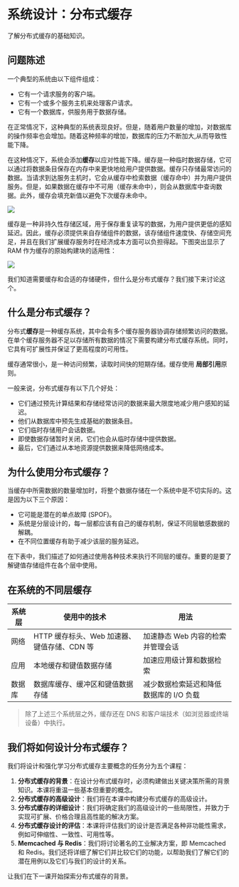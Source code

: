 # 系统设计：分布式缓存

了解分布式缓存的基础知识。

## 问题陈述

一个典型的系统由以下组件组成：

- 它有一个请求服务的客户端。
- 它有一个或多个服务主机来处理客户请求。 
- 它有一个数据库，供服务用于数据存储。

在正常情况下，这种典型的系统表现良好。但是，随着用户数量的增加，对数据库的操作频率也会增加。随着这种频率的增加，数据库的压力不断加大,从而导致性能下降。

在这种情况下，系统会添加**缓存**以应对性能下降。缓存是一种临时数据存储，它可以通过将数据条目保存在内存中来更快地给用户提供数据。缓存只存储最常访问的数据。当请求到达服务主机时，它会从缓存中检索数据（缓存命中）并为用户提供服务。但是，如果数据在缓存中不可用（缓存未命中），则会从数据库中查询数据。此外，缓存会填充新值以避免下次缓存未命中。

![](https://gitee.com/gaoxiang15125/pictureBed/raw/master/img/20230217114414.png)

缓存是一种非持久性存储区域，用于保存重复读写的数据，为用户提供更低的感知延迟。因此，缓存必须提供来自存储组件的数据，该存储组件速度快、存储空间充足，并且在我们扩展缓存服务时在经济成本方面可以负担得起。下图突出显示了 RAM 作为缓存的原始构建块的适用性：

![](https://gitee.com/gaoxiang15125/pictureBed/raw/master/img/20230217114503.png)

我们知道需要缓存和合适的存储硬件，但什么是分布式缓存？我们接下来讨论这个。

## 什么是分布式缓存？

分布式**缓存**是一种缓存系统，其中会有多个缓存服务器协调存储频繁访问的数据。在单个缓存服务器不足以存储所有数据的情况下需要构建分布式缓存系统。同时，它具有可扩展性并保证了更高程度的可用性。

缓存通常很小，是一种访问频繁，读取时间快的短期存储。缓存使用 **局部引用**原则。

一般来说，分布式缓存有以下几个好处：

- 它们通过预先计算结果和存储经常访问的数据来最大限度地减少用户感知的延迟。
- 他们从数据库中预先生成基础的数据条目。
- 它们临时存储用户会话数据。
- 即使数据存储暂时关闭，它们也会从临时存储中提供数据。
- 最后，它们通过从本地资源提供数据来降低网络成本。

## 为什么使用分布式缓存？

当缓存中所需数据的数量增加时，将整个数据存储在一个系统中是不切实际的。这是因为以下三个原因：

- 它可能是潜在的单点故障 (SPOF)。
- 系统是分层设计的，每一层都应该有自己的缓存机制，保证不同层敏感数据的解耦。
- 在不同位置缓存有助于减少该层的服务延迟。 

在下表中，我们描述了如何通过使用各种技术来执行不同层的缓存。重要的是要了解键值存储组件在各个层中使用。

## 在系统的不同层缓存

| 系统层 | 使用中的技术                                | 用法                                |
| ------ | ------------------------------------------- | ----------------------------------- |
| 网络   | HTTP 缓存标头、Web 加速器、键值存储、CDN 等 | 加速静态 Web 内容的检索并管理会话   |
| 应用   | 本地缓存和键值数据存储                      | 加速应用级计算和数据检索            |
| 数据库 | 数据库缓存、缓冲区和键值数据存储            | 减少数据检索延迟和降低数据库的 I/O 负载 |

> 除了上述三个系统层之外，缓存还在 DNS 和客户端技术（如浏览器或终端设备）中执行。

## 我们将如何设计分布式缓存？

我们将设计和强化学习分布式缓存主要概念的任务分为五个课程：

1. **分布式缓存的背景**：在设计分布式缓存时，必须构建做出关键决策所需的背景知识。本课将重温一些基本但重要的概念。
2. **分布式缓存的高级设计**：我们将在本课中构建分布式缓存的高级设计。
3. **分布式缓存的详细设计**：我们将确定我们的高级设计的一些局限性，并致力于实现可扩展、价格合理且高性能的解决方案。
4. **分布式缓存设计的评估**：本课将评估我们的设计是否满足各种非功能性需求，例如可伸缩性、一致性、可用性等。
5. **Memcached 与 Redis**：我们将讨论著名的工业解决方案，即 Memcached 和 Redis。我们还将详细了解它们并比较它们的功能，以帮助我们了解它们的潜在用例以及它们与我们的设计的关系。

让我们在下一课开始探索分布式缓存的背景。
